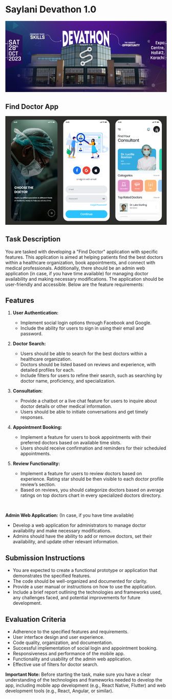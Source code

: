 # Saylani Devathon 1.0

<img src='./docs/banner.jpg'/>

## Find Doctor App

<img src='./docs/app.png'/>

## Task Description

You are tasked with developing a "Find Doctor" application with specific features. This application is aimed at helping patients find the best doctors within a healthcare organization, book appointments, and connect with medical professionals. Additionally, there should be an admin web application (in case, if you have time available) for managing doctor availability and making necessary modifications. The application should be user-friendly and accessible. Below are the feature requirements:

## Features

1. **User Authentication:**

   - Implement social login options through Facebook and Google.
   - Include the ability for users to sign in using their email and password.

1. **Doctor Search:**

   - Users should be able to search for the best doctors within a healthcare organization.
   - Doctors should be listed based on reviews and experience, with detailed profiles for each.
   - Include filters for users to refine their search, such as searching by doctor name, proficiency, and specialization.

1. **Consultation:**

   - Provide a chatbot or a live chat feature for users to inquire about doctor details or other medical information.
   - Users should be able to initiate conversations and get timely responses.

1. **Appointment Booking:**

   - Implement a feature for users to book appointments with their preferred doctors based on available time slots.
   - Users should receive confirmation and reminders for their scheduled appointments.

1. **Review Functionality:**
   - Implement a feature for users to review doctors based on experience. Rating star should be then visible to each doctor profile review’s section.
   - Based on reviews, you should categorize doctors based on average ratings on top doctors chart in every specialized doctors directory.

<br>

**Admin Web Application:** (In case, if you have time available)

- Develop a web application for administrators to manage doctor availability and make necessary modifications.
- Admins should have the ability to add or remove doctors, set their availability, and update other relevant information.

## Submission Instructions

- You are expected to create a functional prototype or application that demonstrates the specified features.
- The code should be well-organized and documented for clarity.
- Provide a user manual or instructions on how to use the application.
- Include a brief report outlining the technologies and frameworks used, any challenges faced, and potential improvements for future development.

## Evaluation Criteria

- Adherence to the specified features and requirements.
- User interface design and user experience.
- Code quality, organization, and documentation.
- Successful implementation of social login and appointment booking.
- Responsiveness and performance of the mobile app.
- Functionality and usability of the admin web application.
- Effective use of filters for doctor search.

**Important Note:** Before starting the task, make sure you have a clear understanding of the technologies and frameworks needed to develop the app, including mobile app development (e.g., React Native, Flutter) and web development tools (e.g., React, Angular, or similar).
